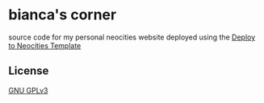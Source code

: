 # bianca's corner
source code for my personal neocities website
deployed using the [Deploy to Neocities Template](https://github.com/burned-salmon/deploy-to-neocities-template)

## License
[GNU GPLv3](https://choosealicense.com/licenses/gpl-3.0/)
